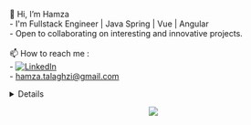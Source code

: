 <p>
    👋 Hi, I’m Hamza<br>
    - I'm Fullstack Engineer | Java Spring | Vue | Angular<br>
    - Open to collaborating on interesting and innovative projects.<br><br>
   📫 How to reach me : <br>
  - <a href="https://www.linkedin.com/in/hamzatalaghzi">
        <img src="https://img.shields.io/badge/LinkedIn-blue?style=flat-square&logo=linkedin" alt="LinkedIn">
    </a><br>
    - <a href="mailto:hamza.talaghzi@gmail.com">hamza.talaghzi@gmail.com</a>
    
</p>


<details>
<p align="center">
  <a href="https://github.com/h3t1">
    <img src="http://github-profile-summary-cards.vercel.app/api/cards/profile-details?username=h3t1&theme=transparent" />
  </a>
  <a href="https://github.com/h3t1">
    <img src="https://github-readme-streak-stats.herokuapp.com/?user=h3t1&hide_border=true&card_width=338&theme=transparent" />
  </a>
  <a href="https://github.com/h3t1">
    <img src="http://github-profile-summary-cards.vercel.app/api/cards/stats?username=h3t1&theme=transparent" />
  </a>
  <a href="https://github.com/h3t1">
    <img src="https://github-readme-stats.vercel.app/api/top-langs/?username=h3t1&langs_count=10&layout=default&card_width=699&hide_border=true&theme=transparent" />
  </a>
</p>
</details>

<p align="center">
  <a href="https://github.com/h3t1">
    <img src="https://komarev.com/ghpvc/?username=h3t1&color=blue&style=flat)" />
  </a>
</p>
